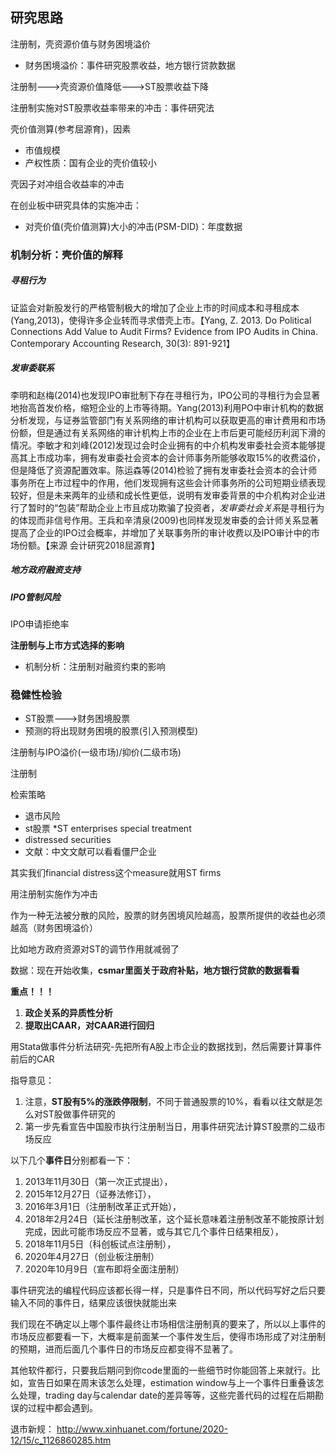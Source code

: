 ## 研究思路

注册制，壳资源价值与财务困境溢价

- 财务困境溢价：事件研究股票收益，地方银行贷款数据





注册制--->壳资源价值降低--->ST股票收益下降



注册制实施对ST股票收益率带来的冲击：事件研究法



壳价值测算(参考屈源育)，因素

- 市值规模
- 产权性质：国有企业的壳价值较小



壳因子对冲组合收益率的冲击



在创业板中研究具体的实施冲击：

- 对壳价值(壳价值测算)大小的冲击(PSM-DID)：年度数据 



### 机制分析：壳价值的解释

##### 寻租行为

证监会对新股发行的严格管制极大的增加了企业上市的时间成本和寻租成本(Yang,2013)，使得许多企业转而寻求借壳上市。【Yang, Z. 2013. Do Political Connections Add Value to Audit Firms? Evidence from IPO Audits in China. Contemporary Accounting Research, 30(3): 891-921】

##### 发审委联系

李明和赵梅(2014)也发现IPO审批制下存在寻租行为，IPO公司的寻租行为会显著地抬高首发价格，缩短企业的上市等待期。Yang(2013)利用PO中审计机构的数据分析发现，与证券监管部门有关系网络的审计机构可以获取更高的审计费用和市场份额，但是通过有关系网络的审计机构上市的企业在上市后更可能经历利润下滑的情况。李敏才和刘峰(2012)发现过会时企业拥有的中介机构发审委社会资本能够提高其上市成功率，拥有发审委社会资本的会计师事务所能够收取15%的收费溢价，但是降低了资源配置效率。陈运森等(2014)检验了拥有发审委社会资本的会计师事务所在上市过程中的作用，他们发现拥有这些会计师事务所的公司短期业绩表现较好，但是未来两年的业绩和成长性更低，说明有发审委背景的中介机构对企业进行了暂时的“包装”帮助企业上市且成功欺骗了投资者，*发审委社会关系*是寻租行为的体现而非信号作用。王兵和辛清泉(2009)也同样发现发审委的会计师关系显著提高了企业的IPO过会概率，并增加了关联事务所的审计收费以及IPO审计中的市场份额。【来源 会计研究2018屈源育】

##### 地方政府融资支持

##### IPO管制风险

IPO申请拒绝率



**注册制与上市方式选择的影响**

- 机制分析：注册制对融资约束的影响



### 稳健性检验

- ST股票--->财务困境股票
- 预测的将出现财务困境的股票(引入预测模型)



注册制与IPO溢价(一级市场)/抑价(二级市场)



注册制





检索策略

- 退市风险 
- st股票 *ST enterprises special treatment
- distressed securities
- 文献：中文文献可以看看僵尸企业



其实我们financial distress这个measure就用ST firms

用注册制实施作为冲击

作为一种无法被分散的风险，股票的财务困境风险越高，股票所提供的收益也必须越高（财务困境溢价） 

比如地方政府资源对ST的调节作用就减弱了 

数据：现在开始收集，**csmar里面关于政府补贴，地方银行贷款的数据看看**

**重点！！！**

1. **政企关系的异质性分析**
2. **提取出CAAR，对CAAR进行回归**

用Stata做事件分析法研究-先把所有A股上市企业的数据找到，然后需要计算事件前后的CAR

 

指导意见： 

1. 注意，**ST股有5%的涨跌停限制**，不同于普通股票的10%，看看以往文献是怎么对ST股做事件研究的
2. 第一步先看宣告中国股市执行注册制当日，用事件研究法计算ST股票的二级市场反应

 

以下几个**事件日**分别都看一下：

1. 2013年11月30日（第一次正式提出），
2. 2015年12月27日（证券法修订），
3. 2016年3月1日（注册制改革正式开始），
4. 2018年2月24日（延长注册制改革，这个延长意味着注册制改革不能按原计划完成，因此可能市场反应不显著，或与其它几个事件日结果相反），
5. 2018年11月5日（科创板试点注册制），
6. 2020年4月27日（创业板注册制）
7. 2020年10月9日（宣布即将全面注册制）

 

事件研究法的编程代码应该都长得一样，只是事件日不同，所以代码写好之后只要输入不同的事件日，结果应该很快就能出来

 

我们现在不确定以上哪个事件最终让市场相信注册制真的要来了，所以以上事件的市场反应都要看一下，大概率是前面某一个事件发生后，使得市场形成了对注册制的预期，进而后面几个事件日的市场反应都变得不显著了。

 

其他软件都行，只要我后期问到你code里面的一些细节时你能回答上来就行。比如，宣告日如果在周末该怎么处理，estimation window与上一个事件日重叠该怎么处理，trading day与calendar date的差异等等，这些完善代码的过程在后期勘误的过程中都会遇到。

 

退市新规： http://www.xinhuanet.com/fortune/2020-12/15/c_1126860285.htm

 

 